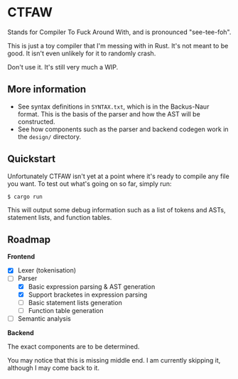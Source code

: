 # CTFAW
Stands for Compiler To Fuck Around With, and is pronounced "see-tee-foh".

This is just a toy compiler that I'm messing with in Rust. It's not meant to be good. It isn't even unlikely for it to randomly crash.

Don't use it. It's still very much a WIP.

## More information

- See syntax definitions in `SYNTAX.txt`, which is in the Backus-Naur format. This is the basis of the parser and how the AST will be constructed.
- See how components such as the parser and backend codegen work in the `design/` directory.

## Quickstart

Unfortunately CTFAW isn't yet at a point where it's ready to compile any file you want. To test out what's going on so far, simply run:
```shell
$ cargo run
```
This will output some debug information such as a list of tokens and ASTs, statement lists, and function tables.

## Roadmap

**Frontend**
- [X] Lexer (tokenisation)
- [ ] Parser
    - [X] Basic expression parsing & AST generation
    - [X] Support bracketes in expression parsing
    - [ ] Basic statement lists generation
    - [ ] Function table generation
- [ ] Semantic analysis

**Backend**

The exact components are to be determined.

You may notice that this is missing middle end. I am currently skipping it, although I may come back to it.
